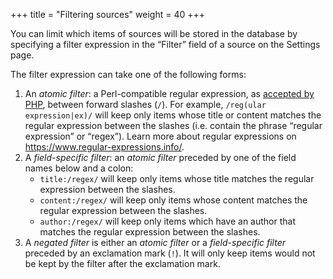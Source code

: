 +++
title = "Filtering sources"
weight = 40
+++

You can limit which items of sources will be stored in the database by specifying a filter expression in the “Filter” field of a source on the Settings page.

The filter expression can take one of the following forms:

1. An *atomic filter*: a Perl-compatible regular expression, as [accepted by PHP](https://www.php.net/manual/en/reference.pcre.pattern.syntax.php), between forward slashes (`/`). For example, `/reg(ular expression|ex)/` will keep only items whose title or content matches the regular expression between the slashes (i.e. contain the phrase “regular expression” or “regex”). Learn more about regular expressions on <https://www.regular-expressions.info/>.
2. A *field-specific filter*: an *atomic filter* preceded by one of the field names below and a colon:
    - `title:/regex/` will keep only items whose title matches the regular expression between the slashes.
    - `content:/regex/` will keep only items whose content matches the regular expression between the slashes.
    - `author:/regex/` will keep only items which have an author that matches the regular expression between the slashes.
3. A *negated filter* is either an *atomic filter* or a *field-specific filter* preceded by an exclamation mark (`!`). It will only keep items would not be kept by the filter after the exclamation mark.
